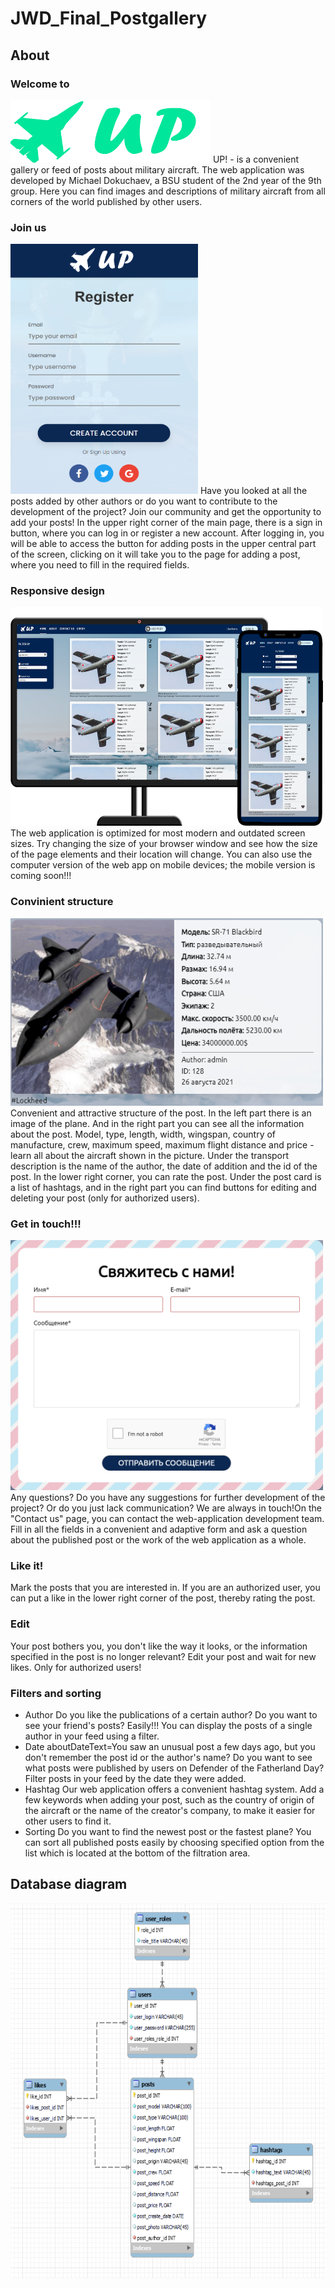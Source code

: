 # JWD_Final_Postgallery
## About
### Welcome to
<img src="https://github.com/d0mpi/JWD_Final_Postgallery/blob/master/src/main/webapp/images/logo-green.png" width="320" height="100">
  UP! - is a convenient gallery or feed of posts about military aircraft.
The web application was developed by Michael Dokuchaev, a BSU student of the 2nd year of the 9th group.
Here you can find images and descriptions of military aircraft from all corners of the world published by other users.

### Join us
<img src="https://github.com/d0mpi/JWD_Final_Postgallery/blob/master/src/main/webapp/images/register.png" width="300" height="400">
  Have you looked at all the posts added by other authors or do you want to contribute to the development
of the project? Join our community and get the opportunity to add your posts!
In the upper right corner of the main page, there is a sign in button, where you can log in or register a new account.
After logging in, you will be able to access the button for adding posts in the upper central part of the screen,
clicking on it will take you to the page for adding a post, where you need to fill in the required fields.

### Responsive design
<img src="https://github.com/d0mpi/JWD_Final_Postgallery/blob/master/src/main/webapp/images/size-1.png" width="500" height="350">
  The web application is optimized for most modern and outdated screen sizes.
Try changing the size of your browser window and see how the size of the page elements and their location will change.
You can also use the computer version of the web app on mobile devices; the mobile version is coming soon!!!

### Convinient structure
<img src="https://github.com/d0mpi/JWD_Final_Postgallery/blob/master/src/main/webapp/images/post.png" width="500" height="300">
  Convenient and attractive structure of the post. In the left part there is an image of the plane.
And in the right part you can see all the information about the post. Model, type, length, width, wingspan, 
country of manufacture, crew, maximum speed, maximum flight distance and price - learn all about the aircraft shown
in the picture. Under the transport description is the name of the author, the date of addition and the id of the post.
In the lower right corner, you can rate the post. Under the post card is a list of hashtags, and in the right part
you can find buttons for editing and deleting your post (only for authorized users).

### Get in touch!!!
<img src="https://github.com/d0mpi/JWD_Final_Postgallery/blob/master/src/main/webapp/images/contact-us.png" width="500" height="400">
Any questions? Do you have any suggestions for further development of the project? Or do you just lack
communication? We are always in touch!On the "Contact us" page, you can contact the web-application development team.
Fill in all the fields in a convenient and adaptive form and ask a question about the published post or the work of the web application as a whole.

### Like it!
Mark the posts that you are interested in. If you are an authorized user, you can put a like in the lower
right corner of the post, thereby rating the post.

### Edit
Your post bothers you, you don't like the way it looks, or the information specified in the post is no
longer relevant? Edit your post and wait for new likes. Only for authorized users!

### Filters and sorting
- Author
Do you like the publications of a certain author? Do you want to see your friend's posts? Easily!!!
You can display the posts of a single author in your feed using a filter.
- Date
aboutDateText=You saw an unusual post a few days ago, but you don't remember the post id or the author's name?
Do you want to see what posts were published by users on Defender of the Fatherland Day?
Filter posts in your feed by the date they were added.
- Hashtag
Our web application offers a convenient hashtag system. Add a few keywords when adding your post,
such as the country of origin of the aircraft or the name of the creator's company, to make it easier for other
users to find it.
- Sorting
Do you want to find the newest post or the fastest plane?
You can sort all published posts easily by choosing specified option from the list which is located
at the bottom of the filtration area.

## Database diagram
<img src="https://github.com/d0mpi/JWD_Final_Postgallery/blob/master/src/main/webapp/images/database.png" width="600" height="600">
